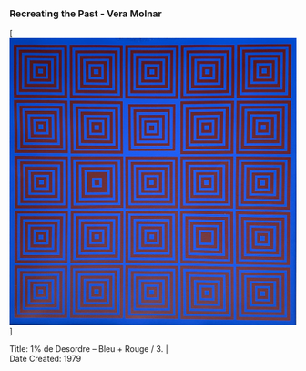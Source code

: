 ### Recreating the Past - Vera Molnar

[![Alt text](https://github.com/mauricixx/SFPC-RTP-F21/blob/gh-pages/W01/Vera_Molnar_Desordre-bleu%2Brouge3.png)]

Title: 1% de Desordre – Bleu + Rouge / 3. |  
Date Created: 1979

```markdown

```
